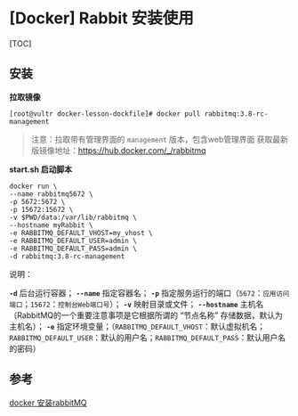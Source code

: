 # [Docker] Rabbit 安装使用



[TOC]

## 安装

**拉取镜像**

```shell
[root@vultr docker-lesson-dockfile]# docker pull rabbitmq:3.8-rc-management
```

> 注意：拉取带有管理界面的 `management` 版本，包含web管理界面
> 获取最新版镜像地址：https://hub.docker.com/_/rabbitmq



**start.sh 启动脚本**

```shell
docker run \
--name rabbitmq5672 \
-p 5672:5672 \
-p 15672:15672 \
-v $PWD/data:/var/lib/rabbitmq \
--hostname myRabbit \
-e RABBITMQ_DEFAULT_VHOST=my_vhost \
-e RABBITMQ_DEFAULT_USER=admin \
-e RABBITMQ_DEFAULT_PASS=admin \
-d rabbitmq:3.8-rc-management
```

说明：

**`-d`** 后台运行容器；
**`--name`** 指定容器名；
**`-p`** 指定服务运行的端口（`5672`：`应用访问端口`；`15672`：`控制台Web端口号`）；
**`-v`** 映射目录或文件；
**`--hostname`**  主机名（RabbitMQ的一个重要注意事项是它根据所谓的 “节点名称” 存储数据，默认为主机名）；
**`-e`** 指定环境变量；（`RABBITMQ_DEFAULT_VHOST`：默认虚拟机名；`RABBITMQ_DEFAULT_USER`：默认的用户名；`RABBITMQ_DEFAULT_PASS`：默认用户名的密码）







## 参考

[docker 安装rabbitMQ](https://www.cnblogs.com/yufeng218/p/9452621.html)